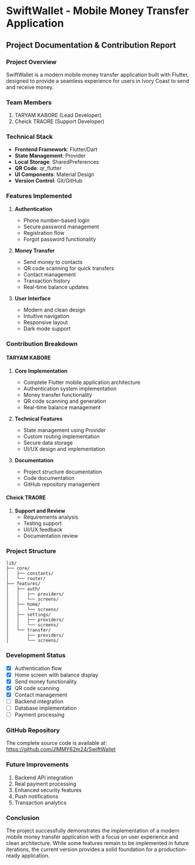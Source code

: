 # SwiftWallet - Mobile Money Transfer Application
## Project Documentation & Contribution Report

### Project Overview
SwiftWallet is a modern mobile money transfer application built with Flutter, designed to provide a seamless experience for users in Ivory Coast to send and receive money.

### Team Members
1. TARYAM KABORE (Lead Developer)
2. Cheick TRAORE (Support Developer)

### Technical Stack
- **Frontend Framework**: Flutter/Dart
- **State Management**: Provider
- **Local Storage**: SharedPreferences
- **QR Code**: qr_flutter
- **UI Components**: Material Design
- **Version Control**: Git/GitHub

### Features Implemented
1. **Authentication**
   - Phone number-based login
   - Secure password management
   - Registration flow
   - Forgot password functionality

2. **Money Transfer**
   - Send money to contacts
   - QR code scanning for quick transfers
   - Contact management
   - Transaction history
   - Real-time balance updates

3. **User Interface**
   - Modern and clean design
   - Intuitive navigation
   - Responsive layout
   - Dark mode support

### Contribution Breakdown

#### TARYAM KABORE
1. **Core Implementation**
   - Complete Flutter mobile application architecture
   - Authentication system implementation
   - Money transfer functionality
   - QR code scanning and generation
   - Real-time balance management

2. **Technical Features**
   - State management using Provider
   - Custom routing implementation
   - Secure data storage
   - UI/UX design and implementation

3. **Documentation**
   - Project structure documentation
   - Code documentation
   - GitHub repository management

#### Cheick TRAORE
1. **Support and Review**
   - Requirements analysis
   - Testing support
   - UI/UX feedback
   - Documentation review

### Project Structure
```
lib/
├── core/
│   ├── constants/
│   └── router/
├── features/
│   ├── auth/
│   │   ├── providers/
│   │   └── screens/
│   ├── home/
│   │   └── screens/
│   ├── settings/
│   │   ├── providers/
│   │   └── screens/
│   └── transfer/
│       ├── providers/
│       └── screens/
```

### Development Status
- [x] Authentication flow
- [x] Home screen with balance display
- [x] Send money functionality
- [x] QR code scanning
- [x] Contact management
- [ ] Backend integration
- [ ] Database implementation
- [ ] Payment processing

### GitHub Repository
The complete source code is available at:
https://github.com/JIMMY62m24/SwiftWallet

### Future Improvements
1. Backend API integration
2. Real payment processing
3. Enhanced security features
4. Push notifications
5. Transaction analytics

### Conclusion
The project successfully demonstrates the implementation of a modern mobile money transfer application with a focus on user experience and clean architecture. While some features remain to be implemented in future iterations, the current version provides a solid foundation for a production-ready application. 